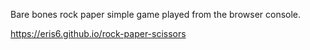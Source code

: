 Bare bones rock paper simple game played from the browser console.

https://eris6.github.io/rock-paper-scissors